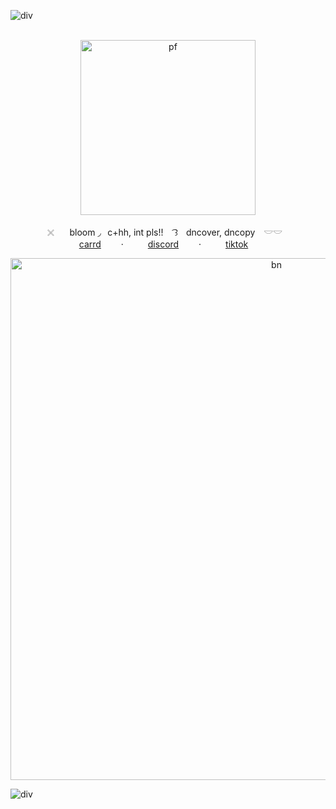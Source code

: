 ![div](https://files.catbox.moe/hw2bbt.png)

<p align="center">
  <br>
  <img src="https://files.catbox.moe/vqy352.png" width="280" alt="pf">
</p>

<p align="center">
  ⠀𓏴⠀⠀ bloom  ◞⠀c+hh, int pls!! ⠀ ͡꒱ㅤdncover, dncopy ⠀𓎟𓎟⠀⠀
  <br>
  ⁣  ⁣ ⁣<a href="https://bl00zmcrrd.carrd.co/">carrd</a>
   ⁣ ⁣ ⁣ ⁣⁣ ⁣·⁣ ⁣ ⁣ ⁣ ⁣ ⁣ <a href="https://discord.com/users/1031153668067708979">discord</a>
   ⁣ ⁣ ⁣ ⁣ ⁣·⁣ ⁣ ⁣ ⁣ ⁣ ⁣ <a href="https://www.tiktok.com/@yappingkakafr?_t=ZM-8zy9Pjpwh3b&_r=1">tiktok⁣⁣</a>⁣ ⁣ ⁣  ⁣ ⁣
</p>

<p align="center"> <img src="https://files.catbox.moe/zpvhtg.png" width="835" alt="bn">

![div](https://files.catbox.moe/o0ml2q.png)

